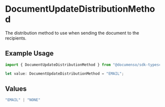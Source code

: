 # DocumentUpdateDistributionMethod

The distribution method to use when sending the document to the recipients.

## Example Usage

```typescript
import { DocumentUpdateDistributionMethod } from "@documenso/sdk-typescript/models/operations";

let value: DocumentUpdateDistributionMethod = "EMAIL";
```

## Values

```typescript
"EMAIL" | "NONE"
```